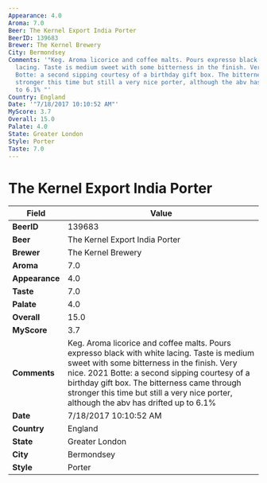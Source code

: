 ```yaml
---
Appearance: 4.0
Aroma: 7.0
Beer: The Kernel Export India Porter
BeerID: 139683
Brewer: The Kernel Brewery
City: Bermondsey
Comments: '"Keg. Aroma licorice and coffee malts. Pours expresso black with white
  lacing. Taste is medium sweet with some bitterness in the finish. Very nice. 2021
  Botte: a second sipping courtesy of a birthday gift box. The bitterness came through
  stronger this time but still a very nice porter, although the abv has drifted up
  to 6.1% "'
Country: England
Date: '"7/18/2017 10:10:52 AM"'
MyScore: 3.7
Overall: 15.0
Palate: 4.0
State: Greater London
Style: Porter
Taste: 7.0
---
```


# The Kernel Export India Porter

| Field         | Value |
|---------------|-------|
| **BeerID** | 139683 |
| **Beer** | The Kernel Export India Porter |
| **Brewer** | The Kernel Brewery |
| **Aroma** | 7.0 |
| **Appearance** | 4.0 |
| **Taste** | 7.0 |
| **Palate** | 4.0 |
| **Overall** | 15.0 |
| **MyScore** | 3.7 |
| **Comments** | Keg. Aroma licorice and coffee malts. Pours expresso black with white lacing. Taste is medium sweet with some bitterness in the finish. Very nice. 2021 Botte: a second sipping courtesy of a birthday gift box. The bitterness came through stronger this time but still a very nice porter, although the abv has drifted up to 6.1%  |
| **Date** | 7/18/2017 10:10:52 AM |
| **Country** | England |
| **State** | Greater London |
| **City** | Bermondsey |
| **Style** | Porter |
